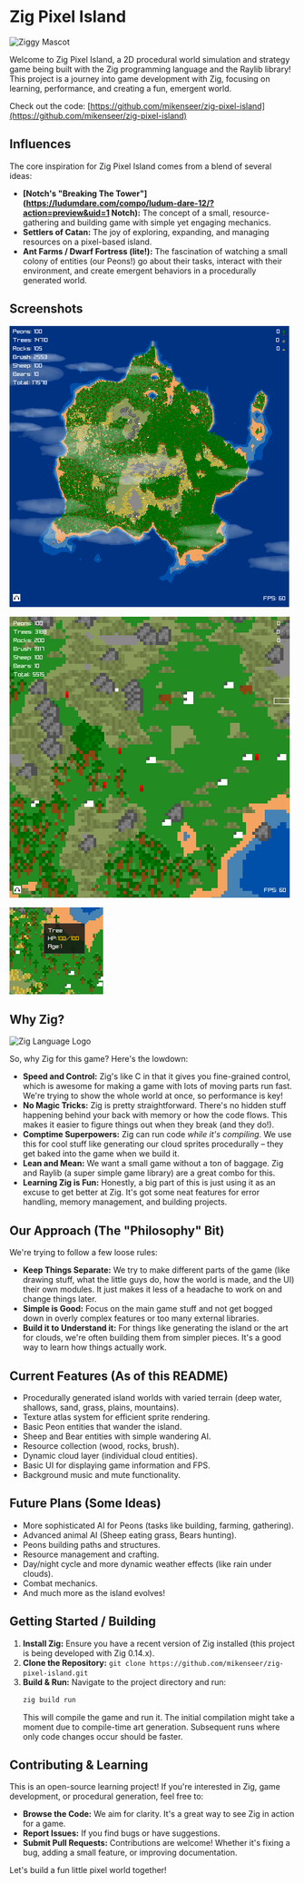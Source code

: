 # Zig Pixel Island 
<img src="https://ziglang.org/ziggy.svg" alt="Ziggy Mascot" width="300" valign="bottom">

Welcome to Zig Pixel Island, a 2D procedural world simulation and strategy game being built with the Zig programming language and the Raylib library! This project is a journey into game development with Zig, focusing on learning, performance, and creating a fun, emergent world.

Check out the code: [https://github.com/mikenseer/zig-pixel-island](https://github.com/mikenseer/zig-pixel-island)

## Influences

The core inspiration for Zig Pixel Island comes from a blend of several ideas:

* **[Notch's "Breaking The Tower"](https://ludumdare.com/compo/ludum-dare-12/?action=preview&uid=1 Notch):** The concept of a small, resource-gathering and building game with simple yet engaging mechanics.
* **Settlers of Catan:** The joy of exploring, expanding, and managing resources on a pixel-based island.
* **Ant Farms / Dwarf Fortress (lite!):** The fascination of watching a small colony of entities (our Peons!) go about their tasks, interact with their environment, and create emergent behaviors in a procedurally generated world.

## Screenshots

![Screenshot of Zig Pixel Island](art/screenshot1.png)

![Screenshot of Zig Pixel Island Zoomed In On AI Entities](art/screenshot2.png)

![Screenshot of Zig Pixel Island Gameplay Stats UI](art/screenshot3.png)

## Why Zig? 
<img src="https://ziglang.org/favicon.ico" alt="Zig Language Logo" width="200" valign="bottom">

So, why Zig for this game? Here's the lowdown:

* **Speed and Control:** Zig's like C in that it gives you fine-grained control, which is awesome for making a game with lots of moving parts run fast. We're trying to show the whole world at once, so performance is key!
* **No Magic Tricks:** Zig is pretty straightforward. There's no hidden stuff happening behind your back with memory or how the code flows. This makes it easier to figure things out when they break (and they do!).
* **Comptime Superpowers:** Zig can run code *while it's compiling*. We use this for cool stuff like generating our cloud sprites procedurally – they get baked into the game when we build it.
* **Lean and Mean:** We want a small game without a ton of baggage. Zig and Raylib (a super simple game library) are a great combo for this.
* **Learning Zig is Fun:** Honestly, a big part of this is just using it as an excuse to get better at Zig. It's got some neat features for error handling, memory management, and building projects.

## Our Approach (The "Philosophy" Bit)

We're trying to follow a few loose rules:

* **Keep Things Separate:** We try to make different parts of the game (like drawing stuff, what the little guys do, how the world is made, and the UI) their own modules. It just makes it less of a headache to work on and change things later.
* **Simple is Good:** Focus on the main game stuff and not get bogged down in overly complex features or too many external libraries.
* **Build it to Understand it:** For things like generating the island or the art for clouds, we're often building them from simpler pieces. It's a good way to learn how things actually work.

## Current Features (As of this README)

* Procedurally generated island worlds with varied terrain (deep water, shallows, sand, grass, plains, mountains).
* Texture atlas system for efficient sprite rendering.
* Basic Peon entities that wander the island.
* Sheep and Bear entities with simple wandering AI.
* Resource collection (wood, rocks, brush).
* Dynamic cloud layer (individual cloud entities).
* Basic UI for displaying game information and FPS.
* Background music and mute functionality.

## Future Plans (Some Ideas)

* More sophisticated AI for Peons (tasks like building, farming, gathering).
* Advanced animal AI (Sheep eating grass, Bears hunting).
* Peons building paths and structures.
* Resource management and crafting.
* Day/night cycle and more dynamic weather effects (like rain under clouds).
* Combat mechanics.
* And much more as the island evolves!

## Getting Started / Building

1.  **Install Zig:** Ensure you have a recent version of Zig installed (this project is being developed with Zig 0.14.x).
2.  **Clone the Repository:** `git clone https://github.com/mikenseer/zig-pixel-island.git`
3.  **Build & Run:** Navigate to the project directory and run:
    ```bash
    zig build run
    ```
    This will compile the game and run it. The initial compilation might take a moment due to compile-time art generation. Subsequent runs where only code changes occur should be faster.

## Contributing & Learning

This is an open-source learning project! If you're interested in Zig, game development, or procedural generation, feel free to:

* **Browse the Code:** We aim for clarity. It's a great way to see Zig in action for a game.
* **Report Issues:** If you find bugs or have suggestions.
* **Submit Pull Requests:** Contributions are welcome! Whether it's fixing a bug, adding a small feature, or improving documentation.

Let's build a fun little pixel world together!

